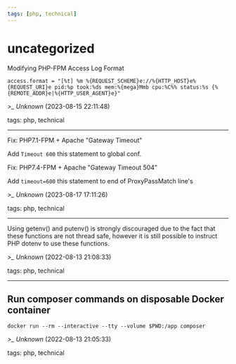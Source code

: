 ```yaml
---
tags: [php, technical]
---
```


# uncategorized

Modifying PHP-FPM Access Log Format

```  
access.format = "[%t] %m %{REQUEST_SCHEME}e://%{HTTP_HOST}e%{REQUEST_URI}e pid:%p took:%ds mem:%{mega}Mmb cpu:%C%% status:%s {%{REMOTE_ADDR}e|%{HTTP_USER_AGENT}e}"  
```

*>_ Unknown* (2023-08-15 22:11:48)

tags: php, technical

---

Fix: PHP7.1-FPM + Apache "Gateway Timeout"

Add ```Timeout 600``` this statement to global conf.

Fix: PHP7.4-FPM + Apache "Gateway Timeout 504"

Add ```timeout=600``` this statement to end of ProxyPassMatch line's

*>_ Unknown* (2023-08-17 17:11:26)

tags: php, technical

---

Using getenv() and putenv() is strongly discouraged due to the fact that these functions are not thread safe, however it is still possible to instruct PHP dotenv to use these functions.

*>_ Unknown* (2022-08-13 21:08:33)

tags: php, technical

---

## Run composer commands on disposable Docker container

```shell  
docker run --rm --interactive --tty --volume $PWD:/app composer  
```

*>_ Unknown* (2022-08-13 21:05:33)

tags: php, technical

